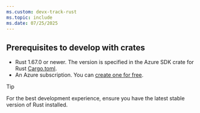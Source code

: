 ```yaml
---
ms.custom: devx-track-rust
ms.topic: include
ms.date: 07/25/2025
---
```

## Prerequisites to develop with crates

- Rust 1.67.0 or newer. The version is specified in the Azure SDK crate for Rust [Cargo.toml](https://github.com/Azure/azure-sdk-for-rust/blob/main/Cargo.toml).
- An Azure subscription. You can [create one for free](https://azure.microsoft.com/free/).

> [!TIP]
> For the best development experience, ensure you have the latest stable version of Rust installed. 